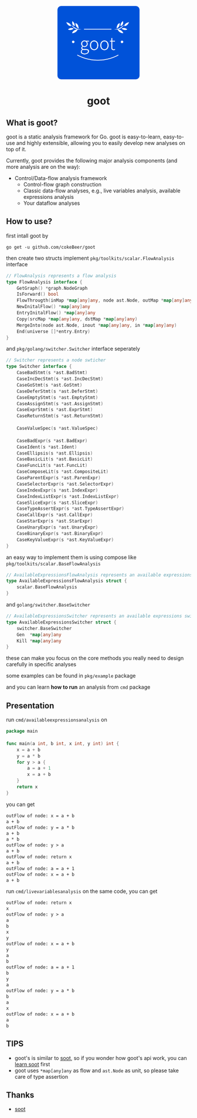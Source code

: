 <div align="center">
  <img src="goot-logo.png" height="200" style="border-radius:10px;">

 # goot
</div>

## What is goot?

goot is a static analysis framework for Go. goot is easy-to-learn, easy-to-use and highly extensible,  allowing you to easily develop new analyses on top of it.

Currently, goot provides the following major analysis components (and more analysis are on the way):

- Control/Data-flow analysis framework
  - Control-flow graph construction
  - Classic data-flow analyses, e.g., live variables analysis, available expressions analysis
  - Your dataflow analyses

## How to use?

first intall goot by

```
go get -u github.com/cokeBeer/goot
```

then create two structs implement  `pkg/toolkits/scalar.FlowAnalysis` interface

```go
// FlowAnalysis represents a flow analysis
type FlowAnalysis interface {
	GetGraph() *graph.NodeGraph
	IsForward() bool
	FlowThrougth(inMap *map[any]any, node ast.Node, outMap *map[any]any)
	NewInitalFlow() *map[any]any
	EntryInitalFlow() *map[any]any
	Copy(srcMap *map[any]any, dstMap *map[any]any)
	MergeInto(node ast.Node, inout *map[any]any, in *map[any]any)
	End(universe []*entry.Entry)
}
```

and `pkg/golang/switcher.Switcher` interface seperately

```go
// Switcher represents a node swticher
type Switcher interface {
	CaseBadStmt(s *ast.BadStmt)
	CaseIncDecStmt(s *ast.IncDecStmt)
	CaseGoStmt(s *ast.GoStmt)
	CaseDeferStmt(s *ast.DeferStmt)
	CaseEmptyStmt(s *ast.EmptyStmt)
	CaseAssignStmt(s *ast.AssignStmt)
	CaseExprStmt(s *ast.ExprStmt)
	CaseReturnStmt(s *ast.ReturnStmt)

	CaseValueSpec(s *ast.ValueSpec)

	CaseBadExpr(s *ast.BadExpr)
	CaseIdent(s *ast.Ident)
	CaseEllipsis(s *ast.Ellipsis)
	CaseBasicLit(s *ast.BasicLit)
	CaseFuncLit(s *ast.FuncLit)
	CaseComposeLit(s *ast.CompositeLit)
	CaseParentExpr(s *ast.ParenExpr)
	CaseSelectorExpr(s *ast.SelectorExpr)
	CaseIndexExpr(s *ast.IndexExpr)
	CaseIndexListExpr(s *ast.IndexListExpr)
	CaseSliceExpr(s *ast.SliceExpr)
	CaseTypeAssertExpr(s *ast.TypeAssertExpr)
	CaseCallExpr(s *ast.CallExpr)
	CaseStarExpr(s *ast.StarExpr)
	CaseUnaryExpr(s *ast.UnaryExpr)
	CaseBinaryExpr(s *ast.BinaryExpr)
	CaseKeyValueExpr(s *ast.KeyValueExpr)
}
```

an easy way to implement them is using compose like `pkg/toolkits/scalar.BaseFlowAnalysis`

```go
// AvailableExpressionsFlowAnalysis represents an available expressions analysis
type AvailableExpressionsFlowAnalysis struct {
	scalar.BaseFlowAnalysis
}
```

and `golang/switcher.BaseSwitcher`

```go
// AvailableExpressionsSwitcher represents an available expressions switcher
type AvailableExpressionsSwitcher struct {
	switcher.BaseSwitcher
	Gen  *map[any]any
	Kill *map[any]any
}
```

these can make you focus on the core methods you really need to design carefully in specific analyses

some examples can be found in `pkg/example` package

and you can learn **how to run** an analysis from  `cmd` package

## Presentation

run `cmd/availableexpressionsanalysis` on

```go
package main

func main(a int, b int, x int, y int) int {
	x = a + b
	y = a * b
	for y > a {
		a = a + 1
		x = a + b
	}
	return x
}
```

you can get

```
outFlow of node: x = a + b
a + b
outFlow of node: y = a * b
a + b
a * b
outFlow of node: y > a
a + b
outFlow of node: return x
a + b
outFlow of node: a = a + 1
outFlow of node: x = a + b
a + b
```

run `cmd/livevariablesanalysis` on the same code, you can get

```
outFlow of node: return x
x
outFlow of node: y > a
a
b
x
y
outFlow of node: x = a + b
y
a
b
outFlow of node: a = a + 1
b
y
a
outFlow of node: y = a * b
b
a
x
outFlow of node: x = a + b
a
b
```

## TIPS

- goot's is similar to [soot](https://github.com/soot-oss/soot), so if you wonder how goot's api work, you can [learn soot](https://github.com/soot-oss/soot/wiki/Implementing-an-intra-procedural-data-flow-analysis-in-Soot) first
- goot uses `*map[any]any` as flow and `ast.Node` as unit, so please take care of type assertion

## Thanks

- [soot](https://github.com/soot-oss/soot)